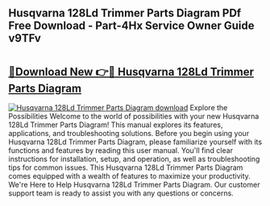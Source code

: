 ## Husqvarna 128Ld Trimmer Parts Diagram PDf Free Download - Part-4Hx Service Owner Guide v9TFv

# <h2><a href="http://dfkpv8.blite.top/?on=Husqvarna+128Ld+Trimmer+Parts+Diagram">🔗Download New 👉🔴 Husqvarna 128Ld Trimmer Parts Diagram</a></h2>

[![Husqvarna 128Ld Trimmer Parts Diagram download](https://i.imgur.com/lujVjoI.png)](http://dfkpv8.blite.top/?on=Husqvarna+128Ld+Trimmer+Parts+Diagram)
Explore the Possibilities Welcome to the world of possibilities with your new Husqvarna 128Ld Trimmer Parts Diagram! This manual explores its features, applications, and troubleshooting solutions. Before you begin using your Husqvarna 128Ld Trimmer Parts Diagram, please familiarize yourself with its functions and features by reading this user manual. You'll find clear instructions for installation, setup, and operation, as well as troubleshooting tips for common issues. This Husqvarna 128Ld Trimmer Parts Diagram comes equipped with a wealth of features to maximize your productivity. We're Here to Help Husqvarna 128Ld Trimmer Parts Diagram. Our customer support team is ready to assist you with any questions or concerns.
